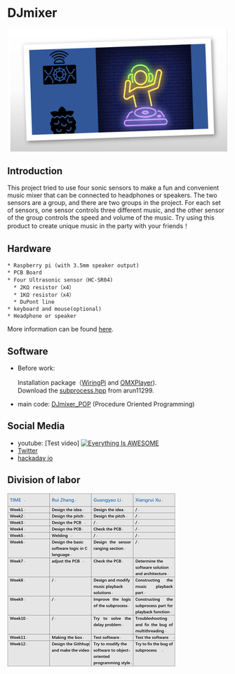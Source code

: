 # DJmixer
[![video](  https://github.com/GuangyaoLI/DJmixer/blob/master/DJmixer.png)](https://www.youtube.com/watch?v=tp2C-s11dhI)

Introduction
-----
This project tried to use four sonic sensors to make a fun and convenient music mixer that can be connected to headphones or speakers. 
The two sensors are a group, and there are two groups in the project. 
For each set of sensors,
one sensor controls three different music, and the other sensor of the group controls the speed and volume of the music.
Try using this product to create unique music in the party with your friends！

Hardware
-----
```
* Raspberry pi (with 3.5mm speaker output)
* PCB Board
* Four Ultrasonic sensor（HC-SR04)
  * 2KΩ resistor（x4）
  * 1KΩ resistor（x4）
  * DuPont line
* keyboard and mouse(optional)
* Headphone or speaker
```
More information can be found [here](https://github.com/GuangyaoLI/DJmixer/tree/master/hardware).

Software
-----

* Before work:

    Installation package（[WiringPi](http://wiringpi.com/download-and-install/) and [OMXPlayer](https://www.raspberrypi.org/documentation/raspbian/applications/omxplayer.md)).     
    Download the [subprocess.hpp](https://github.com/arun11299/cpp-subprocess) from arun11299.

* main code: [DJmixer_POP](https://github.com/GuangyaoLI/DJmixer/tree/master/source%20code/DJmixer_POP) (Procedure Oriented Programming)

Social Media
-----
* youtube: [Test video]
[![Everything Is AWESOME](  http://img.youtube.com/vi/wFj2qqwLuvs/maxresdefault.jpg)](https://www.youtube.com/watch?v=tp2C-s11dhI "Everything Is AWESOME")
* [Twitter](https://twitter.com/UofGd?lang=en)
* [hackaday io](https://hackaday.io/project/164857-djmixer)

Division of labor
-----
![Image text](https://github.com/GuangyaoLI/DJmixer/blob/master/img/timetable.png)



